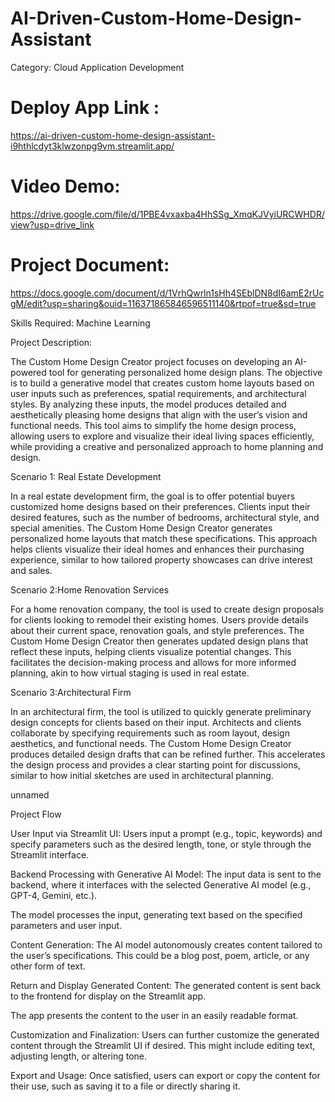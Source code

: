 # AI-Driven-Custom-Home-Design-Assistant
Category: Cloud Application Development

# Deploy App Link :
https://ai-driven-custom-home-design-assistant-i9hthlcdyt3klwzonpg9vm.streamlit.app/

# Video Demo:
https://drive.google.com/file/d/1PBE4vxaxba4HhSSg_XmqKJVyiURCWHDR/view?usp=drive_link

# Project Document:
https://docs.google.com/document/d/1VrhQwrln1sHh4SEblDN8dI6amE2rUcgM/edit?usp=sharing&ouid=116371865846596511140&rtpof=true&sd=true

Skills Required: Machine Learning

Project Description:

The Custom Home Design Creator project focuses on developing an AI-powered tool for generating personalized home design plans. The objective is to build a generative model that creates custom home layouts based on user inputs such as preferences, spatial requirements, and architectural styles. By analyzing these inputs, the model produces detailed and aesthetically pleasing home designs that align with the user’s vision and functional needs. This tool aims to simplify the home design process, allowing users to explore and visualize their ideal living spaces efficiently, while providing a creative and personalized approach to home planning and design.

Scenario 1: Real Estate Development

In a real estate development firm, the goal is to offer potential buyers customized home designs based on their preferences. Clients input their desired features, such as the number of bedrooms, architectural style, and special amenities. The Custom Home Design Creator generates personalized home layouts that match these specifications. This approach helps clients visualize their ideal homes and enhances their purchasing experience, similar to how tailored property showcases can drive interest and sales.

Scenario 2:Home Renovation Services

For a home renovation company, the tool is used to create design proposals for clients looking to remodel their existing homes. Users provide details about their current space, renovation goals, and style preferences. The Custom Home Design Creator then generates updated design plans that reflect these inputs, helping clients visualize potential changes. This facilitates the decision-making process and allows for more informed planning, akin to how virtual staging is used in real estate.

Scenario 3:Architectural Firm

In an architectural firm, the tool is utilized to quickly generate preliminary design concepts for clients based on their input. Architects and clients collaborate by specifying requirements such as room layout, design aesthetics, and functional needs. The Custom Home Design Creator produces detailed design drafts that can be refined further. This accelerates the design process and provides a clear starting point for discussions, similar to how initial sketches are used in architectural planning.

unnamed

Project Flow

User Input via Streamlit UI:
Users input a prompt (e.g., topic, keywords) and specify parameters such as the desired length, tone, or style through the Streamlit interface.

Backend Processing with Generative AI Model:
The input data is sent to the backend, where it interfaces with the selected Generative AI model (e.g., GPT-4, Gemini, etc.).

The model processes the input, generating text based on the specified parameters and user input.

Content Generation:
The AI model autonomously creates content tailored to the user’s specifications. This could be a blog post, poem, article, or any other form of text.

Return and Display Generated Content:
The generated content is sent back to the frontend for display on the Streamlit app.

The app presents the content to the user in an easily readable format.

Customization and Finalization:
Users can further customize the generated content through the Streamlit UI if desired. This might include editing text, adjusting length, or altering tone.

Export and Usage:
Once satisfied, users can export or copy the content for their use, such as saving it to a file or directly sharing it.
